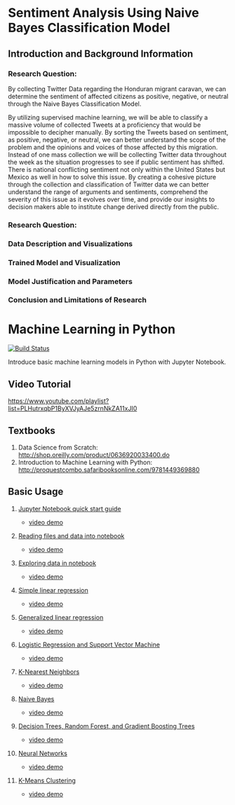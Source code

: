 <h1>Sentiment Analysis Using Naive Bayes Classification Model</h1>
<H2>Introduction and Background Information</H2>
<H3>Research Question:</H3>
By collecting Twitter Data regarding the Honduran migrant caravan, we can determine the sentiment of affected citizens as positive, negative, or neutral through the Naive Bayes Classification Model.

By utilizing supervised machine learning, we will be able to classify a massive volume of collected Tweets at a proficiency that would be impossible to decipher manually. By sorting the Tweets based on sentiment, as positive, negative, or neutral,  we can better understand the scope of the problem and the opinions and voices of those affected by this migration. Instead of one mass collection we will be collecting Twitter data throughout the week as the situation progresses to see if public sentiment has shifted. There is national conflicting sentiment not only within the United States but Mexico as well in how to solve this issue. By creating a cohesive picture through the collection and classification of Twitter data we can better understand the range of arguments and sentiments, comprehend the severity of this issue as it evolves over time, and provide our insights to decision makers able to institute change derived directly from the public. 

<H3>Research Question:</H3>
<H3>Data Description and Visualizations</H3>
<H3>Trained Model and Visualization</H3>
<H3>Model Justification and Parameters</H3>
<H3>Conclusion and Limitations of Research</H3>

# Machine Learning in Python  
[![Build Status](https://travis-ci.org/xbwei/machine_learning_in_python.svg?branch=master)](https://travis-ci.org/xbwei/machine_learning_in_python)

Introduce basic machine learning models in Python with Jupyter Notebook.

## Video Tutorial
https://www.youtube.com/playlist?list=PLHutrxqbP1ByXVJyAJe5zrnNkZA11xJI0 

## Textbooks
1. Data Science from Scratch: http://shop.oreilly.com/product/0636920033400.do
2. Introduction to Machine Learning with Python: http://proquestcombo.safaribooksonline.com/9781449369880

## Basic Usage
1. [Jupyter Notebook quick start guide](https://github.com/xbwei/machine_learning_in_python/blob/master/first_note.ipynb)
    * [video demo](https://www.youtube.com/watch?v=zv70jBjDNI4&index=1&list=PLHutrxqbP1ByXVJyAJe5zrnNkZA11xJI0)

2. [Reading files and data into notebook](https://github.com/xbwei/machine_learning_in_python/blob/master/read_files_and_data.ipynb)
    * [video demo](https://www.youtube.com/watch?v=R53JW3AgBFc&index=2&list=PLHutrxqbP1ByXVJyAJe5zrnNkZA11xJI0)
    
3. [Exploring data in notebook](https://github.com/xbwei/machine_learning_in_python/blob/master/exploring_data_in_notebook.ipynb)
    * [video demo](https://www.youtube.com/watch?v=wm17vdvw9Pg)
    
    
4. [Simple linear regression](https://github.com/xbwei/machine_learning_in_python/blob/master/simple_linear_regression.ipynb)    
    * [video demo](https://www.youtube.com/watch?v=yzDMgxIuCgs)
    
5. [Generalized linear regression](https://github.com/xbwei/machine_learning_in_python/blob/master/generalized_linear_regression.ipynb)    
    * [video demo](https://www.youtube.com/watch?v=_ZL3U2tuDkM)
    
    
6. [Logistic Regression and Support Vector Machine](https://github.com/xbwei/machine_learning_in_python/blob/master/logistic_regression_and_support_vector_machine.ipynb)    
    * [video demo](https://www.youtube.com/watch?v=Mh3fNANEqBY)

7. [K-Nearest Neighbors](https://github.com/xbwei/machine_learning_in_python/blob/master/k_nearest_neighbors.ipynb)    
    * [video demo](https://www.youtube.com/watch?v=nIKwqExPWbo)

8. [Naive Bayes](https://github.com/xbwei/machine_learning_in_python/blob/master/naive_bayes.ipynb)    
    * [video demo](https://www.youtube.com/watch?v=md4wLx5EhXQ)
    
9. [Decision Trees, Random Forest, and Gradient Boosting Trees](https://github.com/xbwei/machine_learning_in_python/blob/master/decision_trees__random_forest__gradient_boosting_trees.ipynb)
    * [video demo](https://www.youtube.com/watch?v=tmFFqF4srh8)
    
10. [Neural Networks](https://github.com/xbwei/machine_learning_in_python/blob/master/neural_networks.ipynb)
    * [video demo](https://www.youtube.com/watch?v=qXhRbO7PGew)
    
11. [K-Means Clustering](https://github.com/xbwei/machine_learning_in_python/blob/master/k_means.ipynb)
    * [video demo](https://www.youtube.com/watch?v=aKFp5OzdQ0M)
